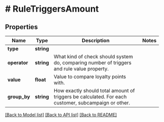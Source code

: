 # # RuleTriggersAmount

## Properties

Name | Type | Description | Notes
------------ | ------------- | ------------- | -------------
**type** | **string** |  | 
**operator** | **string** | What kind of check should system do, comparing number of triggers and rule value property. | 
**value** | **float** | Value to compare loyalty points with. | 
**group_by** | **string** | How exactly should total amount of triggers be calculated. For each customer, subcampaign or other. | 

[[Back to Model list]](../../README.md#documentation-for-models) [[Back to API list]](../../README.md#documentation-for-api-endpoints) [[Back to README]](../../README.md)


